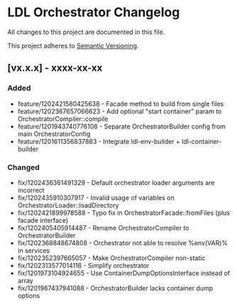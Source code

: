 # LDL Orchestrator Changelog

All changes to this project are documented in this file.

This project adheres to [Semantic Versioning](https://semver.org/spec/v2.0.0.html).

## [vx.x.x] - xxxx-xx-xx

### Added

- feature/1202421580425638 - Facade method to build from single files
- feature/1202367657066623 - Add optional "start container" param to OrchestratorCompiler::compile 
- feature/1201943740776108 - Separate OrchestratorBuilder config from main OrchestratorConfig
- feature/1201611356837883 - Integrate ldl-env-builder + ldl-container-builder

### Changed

- fix/1202436361491329 - Default orchestrator loader arguments are incorrect
- fix/1202435910307917 - Invalid usage of variables on OrchestratorLoader::loadDirectory
- fix/1202421899978588 - Typo fix in OrchestratorFacade::fromFiles (plus facade interface)
- fix/1202405405914487 - Rename OrchestratorCompiler to OrchestratorBuilder
- fix/1202368848674808 - Orchestrator not able to resolve %env(VAR)% in services
- fix/1202352397665057 - Make OrchestratorCompiler non-static
- fix/1202313577014118 - Simplify orchestrator
- fix/1201973104924655 - Use ContainerDumpOptionsInterface instead of array
- fix/1201967437941088 - OrchestratorBuilder lacks container dump options

